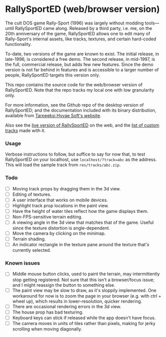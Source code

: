 # RallySportED (web/browser version)
The cult DOS game Rally-Sport (1996) was largely without modding tools&mdash;until RallySportED came along. Released by a third party, i.e. me, on the 20th anniversary of the game, RallySportED allows one to edit many of Rally-Sport's internal assets, like tracks, textures, and certain hard-coded functionality.

To-date, two versions of the game are known to exist. The initial release, in late-1996, is considered a free demo. The second release, in mid-1997, is the full, commercial release, but adds few new features. Since the demo version is not far behind in features and is accessible to a larger number of people, RallySportED targets this version only.

This repo contains the source code for the web/browser version of RallySportED. Note that the repo tracks my local one with low granularity only.

For more information, see the Github repo of the desktop version of RallySportED; and the documentation included with its binary distribution, available from [Tarpeeksi Hyvae Soft's website](http://tarpeeksihyvaesoft.com/soft).

Also see the [live version of RallySportED](http://tarpeeksihyvaesoft.com/rallysported/) on the web, and the [list of custom tracks](http://tarpeeksihyvaesoft.com/rallysported/tracklist/) made with it.

### Usage
Verbose instructions to follow, but suffice to say for now that, to test RallySportED on your localhost, use ```localhost/?track=abc``` as the address. This will load the sample track from ```res/tracks/abc.zip```.

### Todo
- [ ] Moving track props by dragging them in the 3d view.
- [ ] Editing of textures.
- [ ] A user interface that works on mobile devices.
- [ ] Highlight track prop locations in the paint view.
- [ ] Have the height of water tiles reflect how the game displays them.
- [ ] Non-FPS-sensitive terrain editing.
- [ ] A viewing angle in the 3d view that matches that of the game. Useful since the texture distortion is angle-dependent.
- [ ] Move the camera by clicking on the minimap.
- [ ] Terrain shading.
- [ ] An indicator rectangle in the texture pane around the texture that's currently selected.

### Known issues
- [ ] Middle mouse button clicks, used to paint the terrain, may intermittently stop getting registered. Not sure that this isn't a browser/focus issue; and I might reassign the button to something else.
- [ ] The paint view may be slow to draw, as it's sloppily implemented. One workaround for now is to zoom the page in your browser (e.g. with ctrl + wheel up), which results in lower-resolution, quicker rendering.
- [ ] There are occasional rendering errors in the 3d view.
- [ ] The house prop has bad texturing. 
- [ ] Keyboard keys can stick if released while the app doesn't have focus.
- [ ] The camera moves in units of tiles rather than pixels, making for jerky scrolling when moving diagonally.
